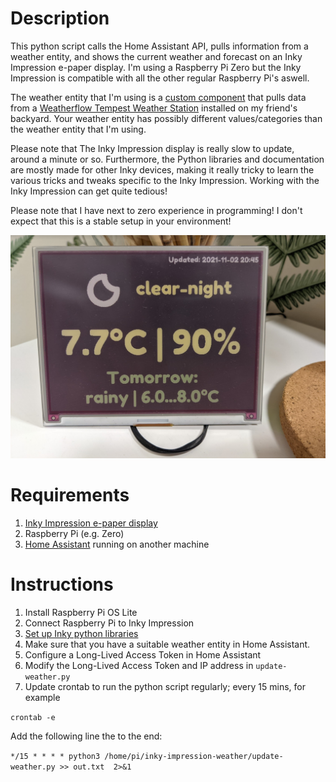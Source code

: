 # Description
This python script calls the Home Assistant API, pulls information from a weather entity, and shows the current weather and forecast on an Inky Impression e-paper display. I'm using a Raspberry Pi Zero but the Inky Impression is compatible with all the other regular Raspberry Pi's aswell.

The weather entity that I'm using is a [custom component](https://github.com/briis/smartweather) that pulls data from a [Weatherflow Tempest Weather Station](https://weatherflow.com/tempest-weather-system/) installed on my friend's backyard. Your weather entity has possibly different values/categories than the weather entity that I'm using.

Please note that The Inky Impression display is really slow to update, around a minute or so. Furthermore, the Python libraries and documentation are mostly made for other Inky devices, making it really tricky to learn the various tricks and tweaks specific to the Inky Impression. Working with the Inky Impression can get quite tedious!

Please note that I have next to zero experience in programming! I don't expect that this is a stable setup in your environment!

![Example](/inky-impression-weather.png)

# Requirements
1. [Inky Impression e-paper display](https://shop.pimoroni.com/products/inky-impression) 
2. Raspberry Pi (e.g. Zero)
3. [Home Assistant](https://www.home-assistant.io/) running on another machine

# Instructions
1. Install Raspberry Pi OS Lite
2. Connect Raspberry Pi to Inky Impression
3. [Set up Inky python libraries](http://docs.pimoroni.com/inkyphat/)
4. Make sure that you have a suitable weather entity in Home Assistant.
5. Configure a Long-Lived Access Token in Home Assistant
6. Modify the Long-Lived Access Token and IP address in `update-weather.py`
7. Update crontab to run the python script regularly; every 15 mins, for example

`crontab -e`

Add the following line the to the end:

`*/15 * * * * python3 /home/pi/inky-impression-weather/update-weather.py >> out.txt  2>&1` 
